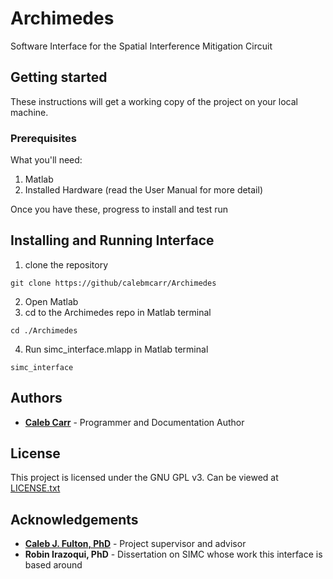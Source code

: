 # Archimedes
Software Interface for the Spatial Interference Mitigation Circuit

## Getting started
These instructions will get a working copy of the project on your local machine.
### Prerequisites
What you'll need:
1. Matlab
2. Installed Hardware (read the User Manual for more detail)

Once you have these, progress to install and test run
## Installing and Running Interface
1. clone the repository
```
git clone https://github/calebmcarr/Archimedes
```
2. Open Matlab
3. cd to the Archimedes repo in Matlab terminal
```
cd ./Archimedes
```

4. Run simc_interface.mlapp in Matlab terminal
```
simc_interface
```

## Authors
* **[Caleb Carr](https://calebmcarr.github.io)** - Programmer and Documentation Author
## License
This project is licensed under the GNU GPL v3.  Can be viewed at [LICENSE.txt](LICENSE.txt)
## Acknowledgements
* **[Caleb J. Fulton, PhD](http://www.ou.edu/coe/ece/faculty_directory/dr_fulton)** - Project supervisor and advisor
* **Robin Irazoqui, PhD** - Dissertation on SIMC whose work this interface is based around
